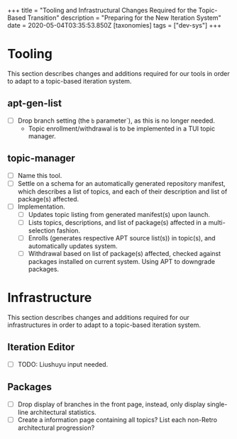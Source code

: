 +++
title = "Tooling and Infrastructural Changes Required for the Topic-Based Transition"
description = "Preparing for the New Iteration System"
date = 2020-05-04T03:35:53.850Z
[taxonomies]
tags = ["dev-sys"]
+++

# Tooling

This section describes changes and additions required for our tools in order
to adapt to a topic-based iteration system.

## apt-gen-list

- [ ] Drop branch setting (the `b` parameter`), as this is no longer needed.
    - Topic enrollment/withdrawal is to be implemented in a TUI topic manager.

## topic-manager

- [ ] Name this tool.
- [ ] Settle on a schema for an automatically generated repository manifest,
      which describes a list of topics, and each of their description and list
      of package(s) affected.
- [ ] Implementation.
    - [ ] Updates topic listing from generated manifest(s) upon launch.
    - [ ] Lists topics, descriptions, and list of package(s) affected in a
          multi-selection fashion.
    - [ ] Enrolls (generates respective APT source list(s)) in topic(s), and
          automatically updates system.
    - [ ] Withdrawal based on list of package(s) affected, checked against
          packages installed on current system. Using APT to downgrade
          packages.

# Infrastructure

This section describes changes and additions required for our infrastructures
in order to adapt to a topic-based iteration system.

## Iteration Editor

- [ ] TODO: Liushuyu input needed.

## Packages

- [ ] Drop display of branches in the front page, instead, only display
      single-line architectural statistics.
- [ ] Create a information page containing all topics? List each non-Retro
      architectural progression?
